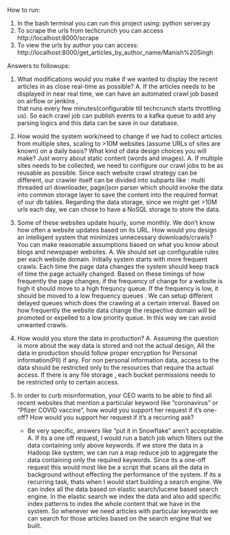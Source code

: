 How to run: 
1. In the bash terminal you can run this project using: 
python server.py
2. To scrape the urls from techcrunch you can access http://localhost:8000/scrape
3. To view the urls by author you can access: http://localhost:8000/get_articles_by_author_name/Manish%20Singh

Answers to followups: 
1. What modifications would you make if we wanted to display the recent articles in as close real-time as possible? 
A. If the articles needs to be displayed in near real time, we can have an automated crawl job based on airflow or jenkins ,  
that runs every few minutes(configurable till techcrunch starts throttling us). So each crawl job can publish events to a 
kafka queue to add any parsing logics and this data can be save in our database. 

2. How would the system work/need to change if we had to collect articles from multiple sites, scaling to >10M websites (assume URLs of sites are known) on a daily basis? What kind of data design choices you will make? 
Just worry about static content (words and images).
A. If multiple sites needs to be collected, we need to configure our crawl jobs to be as reusable as possible. Since each website crawl strategy can be different,
our crawler itself can be divided into subparts like : multi threaded url downloader, page/json parser which should invoke the data into common storage layer to 
save the content into the required format of our db tables. 
Regarding the data storage, since we might get >10M urls each day, we can chose to have a NoSQL storage to store the data. 

3. Some of these websites update hourly, some monthly. We don’t know how often a website updates based on its URL. How would you design an intelligent system that minimizes unnecessary downloads/crawls? You can make reasonable assumptions based on what you know about blogs and newspaper websites.
A. We should set up configurable rules per each website domain. Initially system starts with more frequent crawls. Each time the page data changes the system should keep track 
of time the page actually changed. Based on these timings of how frequently the page changes, if the frequency of change for a website is high it should move to a high frequncy queue. 
If the frequency is low, it should be moved to a low frequency queues . We can setup different delayed queues which does the crawling at a certain interval. 
Based on how frequently the website data change the respective domain will be promoted or expelled to a low priority queue. In this way we can avoid unwanted crawls. 

4. How would you store the data in production?
A. Assuming the question is more about the way data is stored and not the actual design, All the data in production should follow proper encryption for Personal information(PII) if any. 
For non personal information data, access to the data should be restricted only to the resources that require tha actual access. If there is any file storage , each bucket permissions needs to be 
restricted only to certain access.

5. In order to curb misinformation, your CEO wants to be able to find all recent websites that mention a particular keyword like “coronavirus” or “Pfizer COVID vaccine”, how would you support her request if it’s one-off? How would you support her request if it’s a recurring ask?
    - Be very specific, answers like “put it in Snowflake” aren’t acceptable.
A. If its a one off request, I would run a batch job which filters out the data containing only above keywords. If we store the data in a Hadoop like system, we can run a map reduce job 
   to aggregate the data containing only the required keywords. Since its a one-off request this would most like be a script that scans all the data in background without effecting the performance of the system. 
   If its a recurring task, thats when I would start building a search engine. We can index all the data based on elastic search/lucene based search engine. In the elastic search we index the data and 
   also add specific index patterns to index the whole content that we have in the system. So whenever we need articles with particular keywords we can search for those articles based on the 
   search engine that we built. 